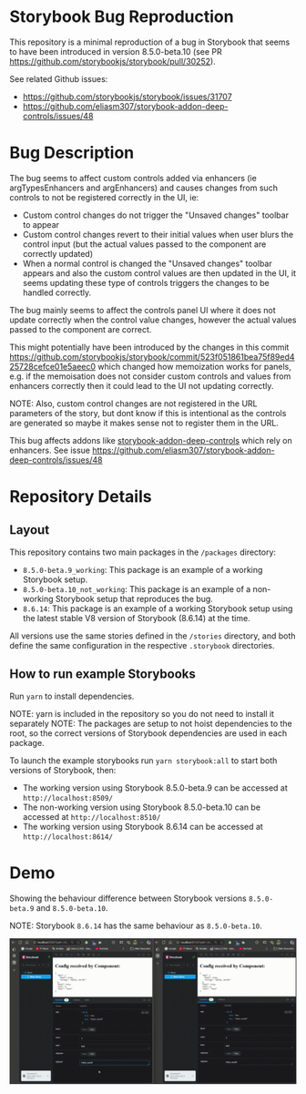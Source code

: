 # Storybook Bug Reproduction

This repository is a minimal reproduction of a bug in Storybook that seems to have been introduced in version 8.5.0-beta.10 (see PR https://github.com/storybookjs/storybook/pull/30252).

See related Github issues:

- https://github.com/storybookjs/storybook/issues/31707
- https://github.com/eliasm307/storybook-addon-deep-controls/issues/48

# Bug Description

The bug seems to affect custom controls added via enhancers (ie argTypesEnhancers and argEnhancers) and causes changes from such controls to not be registered correctly in the UI, ie:

- Custom control changes do not trigger the "Unsaved changes" toolbar to appear
- Custom control changes revert to their initial values when user blurs the control input (but the actual values passed to the component are correctly updated)
- When a normal control is changed the "Unsaved changes" toolbar appears and also the custom control values are then updated in the UI, it seems updating these type of controls triggers the changes to be handled correctly.

The bug mainly seems to affect the controls panel UI where it does not update correctly when the control value changes, however the actual values passed to the component are correct.

This might potentially have been introduced by the changes in this commit https://github.com/storybookjs/storybook/commit/523f051861bea75f89ed425728cefce01e5aeec0 which changed how memoization works for panels, e.g. if the memoisation does not consider custom controls and values from enhancers correctly then it could lead to the UI not updating correctly.

NOTE: Also, custom control changes are not registered in the URL parameters of the story, but dont know if this is intentional as the controls are generated so maybe it makes sense not to register them in the URL.

This bug affects addons like [storybook-addon-deep-controls](https://www.npmjs.com/package/storybook-addon-deep-controls) which rely on enhancers. See issue https://github.com/eliasm307/storybook-addon-deep-controls/issues/48

# Repository Details

## Layout

This repository contains two main packages in the `/packages` directory:

- `8.5.0-beta.9_working`: This package is an example of a working Storybook setup.
- `8.5.0-beta.10_not_working`: This package is an example of a non-working Storybook setup that reproduces the bug.
- `8.6.14`: This package is an example of a working Storybook setup using the latest stable V8 version of Storybook (8.6.14) at the time.

All versions use the same stories defined in the `/stories` directory, and both define the same configuration in the respective `.storybook` directories.

## How to run example Storybooks

Run `yarn` to install dependencies.

NOTE: yarn is included in the repository so you do not need to install it separately
NOTE: The packages are setup to not hoist dependencies to the root, so the correct versions of Storybook dependencies are used in each package.

To launch the example storybooks run `yarn storybook:all` to start both versions of Storybook, then:

- The working version using Storybook 8.5.0-beta.9 can be accessed at `http://localhost:8509/`
- The non-working version using Storybook 8.5.0-beta.10 can be accessed at `http://localhost:8510/`
- The working version using Storybook 8.6.14 can be accessed at `http://localhost:8614/`

# Demo

Showing the behaviour difference between Storybook versions `8.5.0-beta.9` and `8.5.0-beta.10`.

NOTE: Storybook `8.6.14` has the same behaviour as `8.5.0-beta.10`.

![Bug demo](media/bug-demo.gif)
